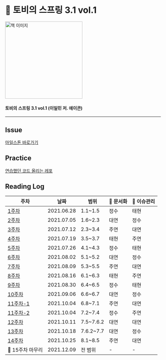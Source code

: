 # :book: 토비의 스프링 3.1 vol.1

<a href="https://www.aladin.co.kr/shop/wproduct.aspx?ItemId=19505747">
<img src="https://image.aladin.co.kr/product/1950/55/cover500/8960773417_1.jpg" width="250" alt="책 이미지">
</a>
  
#### 토비의 스프링 3.1 vol.1 (이일민 저. 에이콘)   

---------

## Issue
[마일스톤 바로가기](https://github.com/kjsu0209/JavaBook/milestone/2)

## Practice
[연습했던 코드 올리는 레포](https://github.com/JavaBookStudy/JavaBook_TobySpringPractice)

## Reading Log

|주차|날짜|범위|:pencil: 문서화|:rocket: 이슈관리|
|-   |-   |-   |-   | -    |
|[1주차](https://github.com/JavaBookStudy/JavaBook/blob/main/%ED%86%A0%EB%B9%84%EC%9D%98%EC%8A%A4%ED%94%84%EB%A7%81/Q%26A/qna_1.md)|2021.06.28|1.1~1.5|정수|태현|
|[2주차](https://github.com/JavaBookStudy/JavaBook/blob/main/%ED%86%A0%EB%B9%84%EC%9D%98%EC%8A%A4%ED%94%84%EB%A7%81/Q%26A/qna_2.md)|2021.07.05|1.6~2.3|대연|정수|
|[3주차](https://github.com/JavaBookStudy/JavaBook/blob/main/%ED%86%A0%EB%B9%84%EC%9D%98%EC%8A%A4%ED%94%84%EB%A7%81/Q%26A/qna_3.md)|2021.07.12|2.3~3.4|주연|대연|
|[4주차](https://github.com/JavaBookStudy/JavaBook/blob/main/%ED%86%A0%EB%B9%84%EC%9D%98%EC%8A%A4%ED%94%84%EB%A7%81/Q%26A/qna_4.md)|2021.07.19|3.5~3.7|태현|주연|
|[5주차](https://github.com/JavaBookStudy/JavaBook/blob/main/%ED%86%A0%EB%B9%84%EC%9D%98%EC%8A%A4%ED%94%84%EB%A7%81/Q%26A/qna_5.md)|2021.07.26|4.1~4.3|정수|태현|
|[6주차](https://github.com/JavaBookStudy/JavaBook/blob/main/%ED%86%A0%EB%B9%84%EC%9D%98%EC%8A%A4%ED%94%84%EB%A7%81/Q%26A/qna_6.md)|2021.08.02|5.1~5.2|대연|정수|
|[7주차](https://github.com/JavaBookStudy/JavaBook/blob/main/%ED%86%A0%EB%B9%84%EC%9D%98%EC%8A%A4%ED%94%84%EB%A7%81/Q%26A/qna_7.md)|2021.08.09|5.3~5.5|주연|대연|
|[8주차](https://github.com/JavaBookStudy/JavaBook/blob/main/%ED%86%A0%EB%B9%84%EC%9D%98%EC%8A%A4%ED%94%84%EB%A7%81/Q%26A/qna_8.md)|2021.08.16|6.1~6.3|태현|주연|
|[9주차](https://github.com/JavaBookStudy/JavaBook/blob/main/%ED%86%A0%EB%B9%84%EC%9D%98%EC%8A%A4%ED%94%84%EB%A7%81/Q%26A/qna_9.md)|2021.08.30|6.4~6.5|정수|태현|
|[10주차](https://github.com/JavaBookStudy/JavaBook/blob/main/%ED%86%A0%EB%B9%84%EC%9D%98%EC%8A%A4%ED%94%84%EB%A7%81/Q%26A/qna_10.md)|2021.09.06|6.6~6.7|대연|정수|
|[11주차-1](https://github.com/JavaBookStudy/JavaBook/blob/main/%ED%86%A0%EB%B9%84%EC%9D%98%EC%8A%A4%ED%94%84%EB%A7%81/Q%26A/qna_11.md)|2021.10.04|6.8~7.1|주연|대연|
|[11주차-2](https://github.com/JavaBookStudy/JavaBook/blob/main/%ED%86%A0%EB%B9%84%EC%9D%98%EC%8A%A4%ED%94%84%EB%A7%81/Q%26A/qna_11.md)|2021.10.04|7.2~7.4|정수|주연|
|[12주차](https://github.com/JavaBookStudy/JavaBook/blob/main/%ED%86%A0%EB%B9%84%EC%9D%98%EC%8A%A4%ED%94%84%EB%A7%81/Q%26A/qna_12.md)|2021.10.11|7.5~7.6.2|대연|대연|
|[13주차](https://github.com/JavaBookStudy/JavaBook/blob/main/%ED%86%A0%EB%B9%84%EC%9D%98%EC%8A%A4%ED%94%84%EB%A7%81/Q%26A/qna_13.md)|2021.10.18|7.6.2~7.7|대연|정수|
|[14주차](https://github.com/JavaBookStudy/JavaBook/blob/main/%ED%86%A0%EB%B9%84%EC%9D%98%EC%8A%A4%ED%94%84%EB%A7%81/Q%26A/qna_14.md)|2021.10.25|8.1~8.5|주연|대연|
|:rocket: 15주차 마무리 | 2021.12.09 | 전 범위 | - | - |


